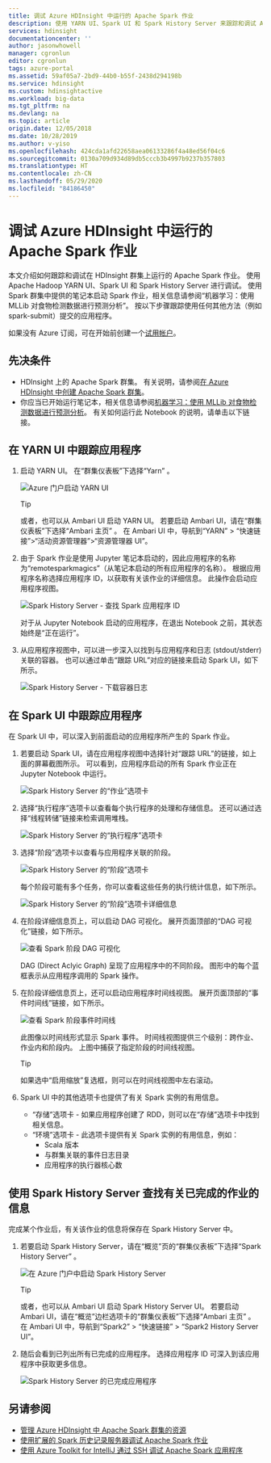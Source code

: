 ```yaml
---
title: 调试 Azure HDInsight 中运行的 Apache Spark 作业
description: 使用 YARN UI、Spark UI 和 Spark History Server 来跟踪和调试 Azure HDInsight 中的 Spark 群集上运行的作业
services: hdinsight
documentationcenter: ''
author: jasonwhowell
manager: cgronlun
editor: cgronlun
tags: azure-portal
ms.assetid: 59af05a7-2bd9-44b0-b55f-2438d294198b
ms.service: hdinsight
ms.custom: hdinsightactive
ms.workload: big-data
ms.tgt_pltfrm: na
ms.devlang: na
ms.topic: article
origin.date: 12/05/2018
ms.date: 10/28/2019
ms.author: v-yiso
ms.openlocfilehash: 424cda1afd22658aea06133286f4a48ed56f04c6
ms.sourcegitcommit: 0130a709d934d89db5cccb3b4997b9237b357803
ms.translationtype: HT
ms.contentlocale: zh-CN
ms.lasthandoff: 05/29/2020
ms.locfileid: "84186450"
---
```

# <a name="debug-apache-spark-jobs-running-on-azure-hdinsight"></a>调试 Azure HDInsight 中运行的 Apache Spark 作业

本文介绍如何跟踪和调试在 HDInsight 群集上运行的 Apache Spark 作业。 使用 Apache Hadoop YARN UI、Spark UI 和 Spark History Server 进行调试。 使用 Spark 群集中提供的笔记本启动 Spark 作业，相关信息请参阅“机器学习：使用 MLLib 对食物检测数据进行预测分析”。 按以下步骤跟踪使用任何其他方法（例如 spark-submit）提交的应用程序。

如果没有 Azure 订阅，可在开始前创建一个[试用帐户](https://www.azure.cn/pricing/1rmb-trial/)。

## <a name="prerequisites"></a>先决条件

* HDInsight 上的 Apache Spark 群集。 有关说明，请参阅[在 Azure HDInsight 中创建 Apache Spark 群集](apache-spark-jupyter-spark-sql.md)。
* 你应当已开始运行笔记本，相关信息请参阅[机器学习：使用 MLLib 对食物检测数据进行预测分析](apache-spark-machine-learning-mllib-ipython.md)。 有关如何运行此 Notebook 的说明，请单击以下链接。  

## <a name="track-an-application-in-the-yarn-ui"></a>在 YARN UI 中跟踪应用程序

1. 启动 YARN UI。 在“群集仪表板”下选择“Yarn” 。

    ![Azure 门户启动 YARN UI](./media/apache-spark-job-debugging/launch-apache-yarn-ui.png)

   > [!TIP]  
   > 或者，也可以从 Ambari UI 启动 YARN UI。 若要启动 Ambari UI，请在“群集仪表板”下选择“Ambari 主页” 。 在 Ambari UI 中，导航到“YARN” > “快速链接”>“活动资源管理器”>“资源管理器 UI”。

2. 由于 Spark 作业是使用 Jupyter 笔记本启动的，因此应用程序的名称为“remotesparkmagics”（从笔记本启动的所有应用程序的名称）。 根据应用程序名称选择应用程序 ID，以获取有关该作业的详细信息。 此操作会启动应用程序视图。

    ![Spark History Server - 查找 Spark 应用程序 ID](./media/apache-spark-job-debugging/find-application-id1.png)

    对于从 Jupyter Notebook 启动的应用程序，在退出 Notebook 之前，其状态始终是“正在运行”。

3. 从应用程序视图中，可以进一步深入以找到与应用程序和日志 (stdout/stderr) 关联的容器。 也可以通过单击“跟踪 URL”对应的链接来启动 Spark UI，如下所示。

    ![Spark History Server - 下载容器日志](./media/apache-spark-job-debugging/download-container-logs.png)

## <a name="track-an-application-in-the-spark-ui"></a>在 Spark UI 中跟踪应用程序
在 Spark UI 中，可以深入到前面启动的应用程序所产生的 Spark 作业。

1. 若要启动 Spark UI，请在应用程序视图中选择针对“跟踪 URL”的链接，如上面的屏幕截图所示。 可以看到，应用程序启动的所有 Spark 作业正在 Jupyter Notebook 中运行。

    ![Spark History Server 的“作业”选项卡](./media/apache-spark-job-debugging/view-apache-spark-jobs.png)

2. 选择“执行程序”选项卡以查看每个执行程序的处理和存储信息。 还可以通过选择“线程转储”链接来检索调用堆栈。

    ![Spark History Server 的“执行程序”选项卡](./media/apache-spark-job-debugging/view-spark-executors.png)

3. 选择“阶段”选项卡以查看与应用程序关联的阶段。

    ![Spark History Server 的“阶段”选项卡](./media/apache-spark-job-debugging/view-apache-spark-stages.png "查看 Spark 阶段")

    每个阶段可能有多个任务，你可以查看这些任务的执行统计信息，如下所示。

    ![Spark History Server 的“阶段”选项卡详细信息](./media/apache-spark-job-debugging/view-spark-stages-details.png "查看 Spark 阶段详细信息")

4. 在阶段详细信息页上，可以启动 DAG 可视化。 展开页面顶部的“DAG 可视化”链接，如下所示。

    ![查看 Spark 阶段 DAG 可视化](./media/apache-spark-job-debugging/view-spark-stages-dag-visualization.png)

    DAG (Direct Aclyic Graph) 呈现了应用程序中的不同阶段。 图形中的每个蓝框表示从应用程序调用的 Spark 操作。

5. 在阶段详细信息页上，还可以启动应用程序时间线视图。 展开页面顶部的“事件时间线”链接，如下所示。

    ![查看 Spark 阶段事件时间线](./media/apache-spark-job-debugging/view-spark-stages-event-timeline.png)

    此图像以时间线形式显示 Spark 事件。 时间线视图提供三个级别：跨作业、作业内和阶段内。 上图中捕获了指定阶段的时间线视图。

   > [!TIP]  
   > 如果选中“启用缩放”复选框，则可以在时间线视图中左右滚动。
   > 
   > 
6. Spark UI 中的其他选项卡也提供了有关 Spark 实例的有用信息。

   * “存储”选项卡 - 如果应用程序创建了 RDD，则可以在“存储”选项卡中找到相关信息。
   * “环境”选项卡 - 此选项卡提供有关 Spark 实例的有用信息，例如：
     * Scala 版本
     * 与群集关联的事件日志目录
     * 应用程序的执行器核心数

## <a name="find-information-about-completed-jobs-using-the-spark-history-server"></a>使用 Spark History Server 查找有关已完成的作业的信息
完成某个作业后，有关该作业的信息将保存在 Spark History Server 中。

1. 若要启动 Spark History Server，请在“概览”页的“群集仪表板”下选择“Spark History Server”  。

    ![在 Azure 门户中启动 Spark History Server](./media/apache-spark-job-debugging/launch-spark-history-server.png "启动 Spark History Server1")

   > [!TIP]  
   > 或者，也可以从 Ambari UI 启动 Spark History Server UI。 若要启动 Ambari UI，请在“概览”边栏选项卡的“群集仪表板”下选择“Ambari 主页” 。 在 Ambari UI 中，导航到“Spark2” > “快速链接” > “Spark2 History Server UI”。

2. 随后会看到已列出所有已完成的应用程序。 选择应用程序 ID 可深入到该应用程序中获取更多信息。

    ![Spark History Server 的已完成应用程序](./media/apache-spark-job-debugging/view-completed-applications.png "启动 Spark History Server2")

## <a name="see-also"></a>另请参阅

* [管理 Azure HDInsight 中 Apache Spark 群集的资源](apache-spark-resource-manager.md)
* [使用扩展的 Spark 历史记录服务器调试 Apache Spark 作业](apache-azure-spark-history-server.md)
* [使用 Azure Toolkit for IntelliJ 通过 SSH 调试 Apache Spark 应用程序](apache-spark-intellij-tool-debug-remotely-through-ssh.md)

